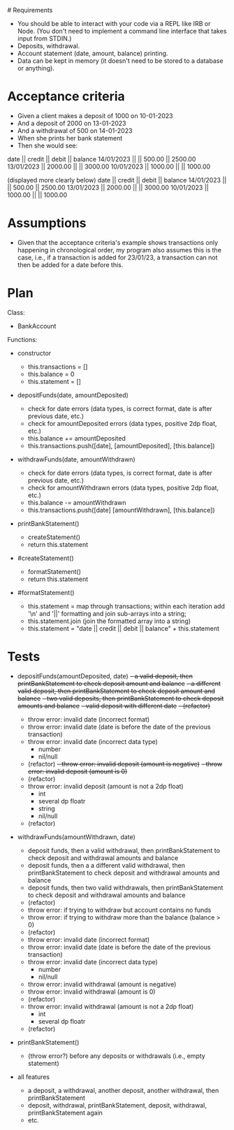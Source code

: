 # Requirements
- You should be able to interact with your code via a REPL like IRB or Node. (You don't need to implement a command line interface that takes input from STDIN.)
- Deposits, withdrawal.
- Account statement (date, amount, balance) printing.
- Data can be kept in memory (it doesn't need to be stored to a database or anything).


# Acceptance criteria
- Given a client makes a deposit of 1000 on 10-01-2023
- And a deposit of 2000 on 13-01-2023
- And a withdrawal of 500 on 14-01-2023
- When she prints her bank statement
- Then she would see:

date || credit || debit || balance
14/01/2023 || || 500.00 || 2500.00
13/01/2023 || 2000.00 || || 3000.00
10/01/2023 || 1000.00 || || 1000.00

(displayed more clearly below)
date        || credit   || debit    || balance
14/01/2023  ||          || 500.00   || 2500.00
13/01/2023  || 2000.00  ||          || 3000.00
10/01/2023  || 1000.00  ||          || 1000.00


# Assumptions
- Given that the acceptance criteria's example shows transactions only happening in chronological order, my program also assumes this is the case, i.e., if a transaction is added for 23/01/23, a transaction can not then be added for a date before this.


# Plan
Class:
- BankAccount

Functions:
- constructor
    - this.transactions = []
    - this.balance = 0
    - this.statement = []

- depositFunds(date, amountDeposited)
    - check for date errors (data types, is correct format, date is after previous date, etc.)
    - check for amountDeposited errors (data types, positive 2dp float, etc.)
    - this.balance += amountDeposited
    - this.transactions.push([date], [amountDeposited], [this.balance])

- withdrawFunds(date, amountWithdrawn)
    - check for date errors (data types, is correct format, date is after previous date, etc.)
    - check for amountWithdrawn errors (data types, positive 2dp float, etc.)
    - this.balance -= amountWithdrawn
    - this.transactions.push([date] [amountWithdrawn], [this.balance])

- printBankStatement()
    - createStatement()
    - return this.statement

- #createStatement()
    - formatStatement()
    - return this.statement

- #formatStatement()
    - this.statement = map through transactions; within each iteration add '\n' and '||' formatting and join sub-arrays into a string;
    - this.statement.join (join the formatted array into a string)
    - this.statement = "date || credit || debit || balance" + this.statement


# Tests
- depositFunds(amountDeposited, date)
    ~~- a valid deposit, then printBankStatement to check deposit amount and balance~~
    ~~- a different valid deposit, then printBankStatement to check deposit amount and balance~~
    ~~- two valid deposits, then printBankStatement to check deposit amounts and balance~~
    ~~- valid deposit with different date~~
    ~~- (refactor)~~
    - throw error: invalid date (incorrect format)
    - throw error: invalid date (date is before the date of the previous transaction)
    - throw error: invalid date (incorrect data type)
        - number
        - nil/null
    - (refactor)
    ~~- throw error: invalid deposit (amount is negative)~~
    ~~- throw error: invalid deposit (amount is 0)~~
    - (refactor)
    - throw error: invalid deposit (amount is not a 2dp float)
        - int
        - several dp floatr
        - string
        - nil/null
    - (refactor)

- withdrawFunds(amountWithdrawn, date)
    - deposit funds, then a valid withdrawal, then printBankStatement to check deposit and withdrawal amounts and balance
    - deposit funds, then a a different valid withdrawal, then printBankStatement to check deposit and withdrawal amounts and balance
    - deposit funds, then two valid withdrawals, then printBankStatement to check deposit and withdrawal amounts and balance
    - (refactor)
    - throw error: if trying to withdraw but account contains no funds
    - throw error: if trying to withdraw more than the balance (balance > 0)
    - (refactor)
    - throw error: invalid date (incorrect format)
    - throw error: invalid date (date is before the date of the previous transaction)
    - throw error: invalid date (incorrect data type)
        - number
        - nil/null
    - throw error: invalid withdrawal (amount is negative)
    - throw error: invalid withdrawal (amount is 0)
    - (refactor)
    - throw error: invalid withdrawal (amount is not a 2dp float)
        - int
        - several dp floatr
    - (refactor)

- printBankStatement()
    - (throw error?) before any deposits or withdrawals (i.e., empty statement)

- all features
    - a deposit, a withdrawal, another deposit, another withdrawal, then printBankStatement
    - deposit, withdrawal, printBankStatement, deposit, withdrawal, printBankStatement again
    - etc.
